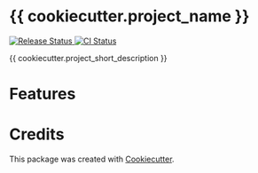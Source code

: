 # {{ cookiecutter.project_name }}

<a href="https://pypi.python.org/pypi/{{ cookiecutter.project_slug }}">
    <img src="https://img.shields.io/pypi/v/{{ cookiecutter.project_slug }}.svg"
        alt = "Release Status">
</a>

<a href="https://github.com/{{ cookiecutter.github_username }}/{{ cookiecutter.project_slug }}/actions">
    <img src="https://github.com/{{ cookiecutter.github_username }}/{{ cookiecutter.project_slug }}/actions/workflows/tests.yml/badge.svg?branch=release" alt="CI Status">
</a>

{{ cookiecutter.project_short_description }}


# Features

# Credits

This package was created with [Cookiecutter](https://github.com/audreyr/cookiecutter).
